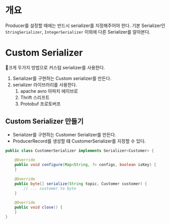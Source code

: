 
# 개요
Producer를 설정할 때에는 반드시 serializer를 지정해주어야 한다.
기본 Serializer인 `StringSerializer`, `IntegerSerializer` 이외에 다른 Serializer를 알아본다.


# Custom Serializer

크게 두가지 방법으로 커스텀 serializer를 사용한다. 

1. Serializer를 구현하는 Custom serializer를 만든다.
2. serializer 라이브러리를 사용한다.
	1. apache avro 아파치 에이브로
	2. Thrift 스리프트
	3. Protobuf 프로토버프



##  Custom Serializer 만들기

- Serializer를 구현하는 Customer Serializer를 만든다.
- ProducerRecord를 생성할 떄 CustomerSerializer를 지정할 수 있다.
```java
public class CustomerSerializer implements Serializer<Customer> {  
  
    @Override  
    public void configure(Map<String, ?> configs, boolean isKey) {  
    }  
  
    @Override  
    public byte[] serialize(String topic, Customer customer) {  
        // ... customer to byte  
    }  
  
    @Override  
    public void close() {  
    }  
}
```

